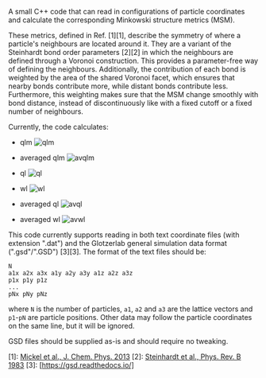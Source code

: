 A small C++ code that can read in configurations of particle coordinates and calculate the corresponding Minkowski structure metrics (MSM). 

These metrics, defined in Ref. [1][1], describe the symmetry of where a particle's neighbours are located around it. They are a variant of the Steinhardt bond order parameters [2][2] in which the neighbours are defined through a Voronoi construction. This provides a parameter-free way of defining the neighbours. Additionally, the contribution of each bond is weighted by the area of the shared Voronoi facet, which ensures that nearby bonds contribute more, while distant bonds contribute less. Furthermore, this weighting makes sure that the MSM change smoothly with bond distance, instead of discontinuously like with a fixed cutoff or a fixed number of neighbours.

Currently, the code calculates:

* qlm
![qlm](https://latex.codecogs.com/png.latex?q_{lm}(i)&space;=&space;\sum_{f\in\mathcal{F}(i)}&space;\frac{A(f)}{A}&space;Y_{lm}(\mathbf{r}_{ij}))

* averaged qlm
![avqlm](https://latex.codecogs.com/png.latex?\bar{q}_{lm}(i)&space;=&space;\frac{1}{\tilde{N}_b(i)}&space;\sum_{k=0}^{\tilde{N}_b(i)}&space;q_{lm}(k))

* ql
![ql](https://latex.codecogs.com/png.latex?q_{lm}(i)&space;=&space;\frac{1}{N_b(i)}\sum_{j=0}^{N_b(i)}&space;Y_{lm}(\mathbf{r}_{ij}))

* wl
![wl](https://latex.codecogs.com/png.latex?w_l(i)&space;=&space;\sum_{m_1&plus;m_2&plus;m_3=0}&space;\begin{pmatrix}&space;l&space;&&space;l&space;&&space;l&space;\\&space;m_1&space;&&space;m_2&space;&&space;m_3&space;\end{pmatrix}&space;q_{lm_1}(i)&space;q_{lm_2}(i)&space;q_{lm_3}(i))

* averaged ql
![avql](https://latex.codecogs.com/png.latex?\bar{q}_l(i)=\sqrt{\frac{4\pi}{2l&plus;1}\sum_{m=-l}^l&space;\left|&space;\bar{q}_{lm}(i)&space;\right|^2})

* averaged wl
![avwl](https://latex.codecogs.com/png.latex?\bar{w}_l(i)&space;=&space;\sum_{m_1&plus;m_2&plus;m_3=0}&space;\begin{pmatrix}&space;l&space;&&space;l&space;&&space;l&space;\\&space;m_1&space;&&space;m_2&space;&&space;m_3&space;\end{pmatrix}&space;\bar{q}_{lm_1}(i)&space;\bar{q}_{lm_2}(i)&space;\bar{q}_{lm_3}(i))

This code currently supports reading in both text coordinate files (with extension ".dat") and the Glotzerlab general simulation data format (".gsd"/".GSD") [3][3]. The format of the text files should be:

	N
	a1x a2x a3x a1y a2y a3y a1z a2z a3z
	p1x p1y p1z
	...
	pNx pNy pNz

where `N` is the number of particles, `a1`, `a2` and `a3` are the lattice vectors and `p1`-`pN` are particle positions. Other data may follow the particle coordinates on the same line, but it will be ignored.

GSD files should be supplied as-is and should require no tweaking.

[1]: [Mickel et al., J. Chem. Phys. 2013](scitation.aip.org/content/aip/journal/jcp/138/4/10.1063/1.4774084)
[2]: [Steinhardt et al., Phys. Rev. B 1983](https://journals.aps.org/prb/abstract/10.1103/PhysRevB.28.784)
[3]: [https://gsd.readthedocs.io/]

